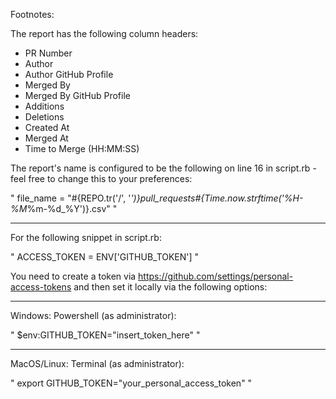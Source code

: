 Footnotes:

The report has the following column headers:

* PR Number
* Author
* Author GitHub Profile
* Merged By
* Merged By GitHub Profile
* Additions
* Deletions
* Created At
* Merged At
* Time to Merge (HH:MM:SS)

The report's name is configured to be the following on line 16 in script.rb - feel free to change this to your preferences:

"
file_name = "#{REPO.tr('/', '_')}_pull_requests_#{Time.now.strftime('%H-%M_%m-%d_%Y')}.csv"
"

-----------------------------------------

For the following snippet in script.rb:

"
ACCESS_TOKEN = ENV['GITHUB_TOKEN']
"

You need to create a token via https://github.com/settings/personal-access-tokens and then set it locally via the following options:

----
Windows: Powershell (as administrator):

"
$env:GITHUB_TOKEN="insert_token_here"
"

----
MacOS/Linux: Terminal (as administrator):

"
export GITHUB_TOKEN="your_personal_access_token"
"
